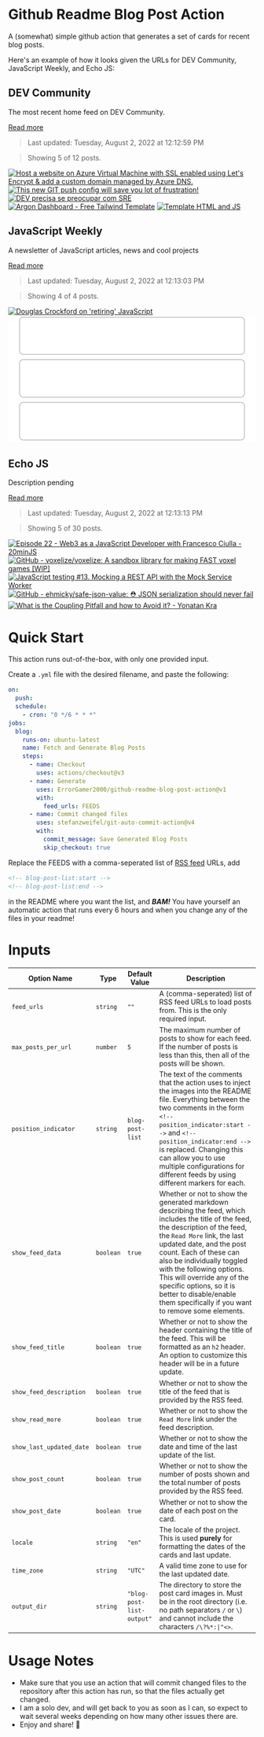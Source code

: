 # Github Readme Blog Post Action

A (somewhat) simple github action that generates a set of cards for recent blog posts.

Here's an example of how it looks given the URLs for DEV Community, JavaScript Weekly, and Echo JS:

<!-- post-list:start -->
## DEV Community

The most recent home feed on DEV Community.

[Read more](https://dev.to)
> Last updated: Tuesday, August 2, 2022 at 12:12:59 PM

> Showing 5 of 12 posts.

[![Host a website on Azure Virtual Machine with SSL enabled using Let's Encrypt & add a custom domain managed by Azure DNS.](https://raw.githubusercontent.com/ErrorGamer2000/github-readme-blog-post-action/main/generated_files/DEV_Community/Host_a_website_on_Azure_Virtual_Machine_with_SSL_enabled_using_Let's_Encrypt___add_a_custom_domain_managed_by_Azure_DNS..svg)](https://dev.to/shankarsurya035/configure-a-webserver-and-database-server-with-proper-ssl-configuration-using-lets-encrypt-47ci)
[![This new GIT push config will save you lot of frustration!](https://raw.githubusercontent.com/ErrorGamer2000/github-readme-blog-post-action/main/generated_files/DEV_Community/This_new_GIT_push_config_will_save_you_lot_of_frustration!.svg)](https://dev.to/this-is-learning/this-new-git-push-config-will-save-you-lot-of-frustration-27a9)
[![DEV precisa se preocupar com SRE](https://raw.githubusercontent.com/ErrorGamer2000/github-readme-blog-post-action/main/generated_files/DEV_Community/DEV_precisa_se_preocupar_com_SRE.svg)](https://dev.to/biosbug/dev-precisa-se-preocupar-com-sre-f64)
[![Argon Dashboard - Free Tailwind Template](https://raw.githubusercontent.com/ErrorGamer2000/github-readme-blog-post-action/main/generated_files/DEV_Community/Argon_Dashboard_-_Free_Tailwind_Template.svg)](https://dev.to/sm0ke/argon-dashboard-free-tailwind-template-23o9)
[![Template HTML and JS](https://raw.githubusercontent.com/ErrorGamer2000/github-readme-blog-post-action/main/generated_files/DEV_Community/Template_HTML_and_JS.svg)](https://dev.to/yankeesgch/template-html-and-js-9ab)


## JavaScript Weekly

A newsletter of JavaScript articles, news and cool projects

[Read more](https://javascriptweekly.com/)
> Last updated: Tuesday, August 2, 2022 at 12:13:03 PM

> Showing 4 of 4 posts.

[![Douglas Crockford on 'retiring' JavaScript](https://raw.githubusercontent.com/ErrorGamer2000/github-readme-blog-post-action/main/generated_files/JavaScript_Weekly/Douglas_Crockford_on_'retiring'_JavaScript.svg)](https://javascriptweekly.com/issues/600)
[![Common JavaScript issues developers face](https://raw.githubusercontent.com/ErrorGamer2000/github-readme-blog-post-action/main/generated_files/JavaScript_Weekly/Common_JavaScript_issues_developers_face.svg)](https://javascriptweekly.com/issues/599)
[![Vite 3, or in French: quick, quick, quick.](https://raw.githubusercontent.com/ErrorGamer2000/github-readme-blog-post-action/main/generated_files/JavaScript_Weekly/Vite_3__or_in_French__quick__quick__quick..svg)](https://javascriptweekly.com/issues/598)
[![An all-in-Bun JavaScript runtime.](https://raw.githubusercontent.com/ErrorGamer2000/github-readme-blog-post-action/main/generated_files/JavaScript_Weekly/An_all-in-Bun_JavaScript_runtime..svg)](https://javascriptweekly.com/issues/597)


## Echo JS

Description pending

[Read more](
http://www.echojs.com
)
> Last updated: Tuesday, August 2, 2022 at 12:13:13 PM

> Showing 5 of 30 posts.

[![Episode 22 - Web3 as a JavaScript Developer with Francesco Ciulla - 20minJS](https://raw.githubusercontent.com/ErrorGamer2000/github-readme-blog-post-action/main/generated_files/_Echo_JS_/Episode_22_-_Web3_as_a_JavaScript_Developer_with_Francesco_Ciulla_-_20minJS.svg)](https://podcast.20minjs.com/1952066/11060577-episode-22-web3-as-a-javascript-developer-with-francesco-ciulla)
[![GitHub - voxelize/voxelize: A sandbox library for making FAST voxel games [WIP]](https://raw.githubusercontent.com/ErrorGamer2000/github-readme-blog-post-action/main/generated_files/_Echo_JS_/GitHub_-_voxelize_voxelize__A_sandbox_library_for_making_FAST_voxel_games_[WIP].svg)](https://github.com/voxelize/voxelize)
[![JavaScript testing #13. Mocking a REST API with the Mock Service Worker](https://raw.githubusercontent.com/ErrorGamer2000/github-readme-blog-post-action/main/generated_files/_Echo_JS_/JavaScript_testing__13._Mocking_a_REST_API_with_the_Mock_Service_Worker.svg)](http://wanago.io/2022/08/01/javascript-testing-rest-api-mock-service-worker/)
[![GitHub - ehmicky/safe-json-value: ⛑️ JSON serialization should never fail](https://raw.githubusercontent.com/ErrorGamer2000/github-readme-blog-post-action/main/generated_files/_Echo_JS_/GitHub_-_ehmicky_safe-json-value__⛑️_JSON_serialization_should_never_fail.svg)](https://github.com/ehmicky/safe-json-value)
[![What is the Coupling Pitfall and how to Avoid it? - Yonatan Kra](https://raw.githubusercontent.com/ErrorGamer2000/github-readme-blog-post-action/main/generated_files/_Echo_JS_/What_is_the_Coupling_Pitfall_and_how_to_Avoid_it__-_Yonatan_Kra.svg)](https://yonatankra.com/what-is-the-coupling-pitfall-and-how-to-avoid-it/)


<!-- post-list:end -->

# Quick Start

This action runs out-of-the-box, with only one provided input.

Create a `.yml` file with the desired filename, and paste the following:

```yml
on:
  push:
  schedule:
    - cron: "0 */6 * * *"
jobs:
  blog:
    runs-on: ubuntu-latest
    name: Fetch and Generate Blog Posts
    steps:
      - name: Checkout
        uses: actions/checkout@v3
      - name: Generate
        uses: ErrorGamer2000/github-readme-blog-post-action@v1
        with:
          feed_urls: FEEDS
      - name: Commit changed files
        uses: stefanzweifel/git-auto-commit-action@v4
        with:
          commit_message: Save Generated Blog Posts
          skip_checkout: true
```

Replace the FEEDS with a comma-seperated list of [RSS feed](https://rss.com/blog/how-do-rss-feeds-work/) URLs, add

```md
<!-- blog-post-list:start -->
<!-- blog-post-list:end -->
```

in the README where you want the list, and **_BAM!_** You have yourself an automatic action that runs every 6 hours and when you change any of the files in your readme!

# Inputs

<table>
  <thead>
    <tr>
      <th>Option Name</th>
      <th>Type</th>
      <th>Default Value</th>
      <th>Description</th>
    </tr>
  </thead>
  <tbody>
    <tr>
      <td><code>feed_urls</code></td>
      <td><code>string</code></td>
      <td><code>""</code></td>
      <td>A (comma-seperated) list of RSS feed URLs to load posts from. This is the only required input.</td>
    </tr>
    <tr>
      <td><code>max_posts_per_url</code></td>
      <td><code>number</code></td>
      <td><code>5</code></td>
      <td>The maximum number of posts to show for each feed. If the number of posts is less than this, then all of the posts will be shown.</td>
    </tr>
    <tr>
      <td><code>position_indicator</code></td>
      <td><code>string</code></td>
      <td><code>blog-post-list</code></td>
      <td>The text of the comments that the action uses to inject the images into the README file. Everything between the two comments in the form <code>&lt;!-- position_indicator:start --&gt;</code> and <code>&lt;!-- position_indicator:end --&gt;</code> is replaced. Changing this can allow you to use multiple configurations for different feeds by using different markers for each.</td>
    </tr>
    <tr>
      <td><code>show_feed_data</code></td>
      <td><code>boolean</code></td>
      <td><code>true</code></td>
      <td>Whether or not to show the generated markdown describing the feed, which includes the title of the feed, the description of the feed, the <code>Read More</code> link, the last updated date, and the post count. Each of these can also be individually toggled with the following options. This will override any of the specific options, so it is better to disable/enable them specifically if you want to remove some elements.</td>
    </tr>
    <tr>
      <td><code>show_feed_title</code></td>
      <td><code>boolean</code></td>
      <td><code>true</code></td>
      <td>Whether or not to show the header containing the title of the feed. This will be formatted as an <code>h2</code> header. An option to customize this header will be in a future update.</td>
    </tr>
    <tr>
      <td><code>show_feed_description</code></td>
      <td><code>boolean</code></td>
      <td><code>true</code></td>
      <td>Whether or not to show the title of the feed that is provided by the RSS feed.</td>
    </tr>
    <tr>
      <td><code>show_read_more</code></td>
      <td><code>boolean</code></td>
      <td><code>true</code></td>
      <td>Whether or not to show the <code>Read More</code> link under the feed description.</td>
    </tr>
    <tr>
      <td><code>show_last_updated_date</code></td>
      <td><code>boolean</code></td>
      <td><code>true</code></td>
      <td>Whether or not to show the date and time of the last update of the list.</td>
    </tr>
    <tr>
      <td><code>show_post_count</code></td>
      <td><code>boolean</code></td>
      <td><code>true</code></td>
      <td>Whether or not to show the number of posts shown and the total number of posts provided by the RSS feed.</td>
    </tr>
    <tr>
      <td><code>show_post_date</code></td>
      <td><code>boolean</code></td>
      <td><code>true</code></td>
      <td>Whether or not to show the date of each post on the card.</td>
    </tr>
    <tr>
      <td><code>locale</code></td>
      <td><code>string</code></td>
      <td><code>"en"</code></td>
      <td>The locale of the project. This is used <strong>purely</strong> for formatting the dates of the cards and last update.</td>
    </tr>
    <tr>
      <td><code>time_zone</code></td>
      <td><code>string</code></td>
      <td><code>"UTC"</code></td>
      <td>A valid time zone to use for the last updated date.</td>
    </tr>
    <tr>
      <td><code>output_dir</code></td>
      <td><code>string</code></td>
      <td><code>"blog-post-list-output"</code></td>
      <td>The directory to store the post card images in. Must be in the root directory (i.e. no path separators <code>/</code> or <code>\</code>) and cannot include the characters <code>/\?%*:|"&lt;&gt;</code>.</td>
    </tr>
<!--
    <tr>
      <td><code></code></td>
      <td><cde></cde></td>
      <td><code></code></td>
      <td></td>
    </tr>
-->
  </tbody>
</table>

# Usage Notes

- Make sure that you use an action that will commit changed files to the repository after this action has run, so that the files actually get changed.
- I am a solo dev, and will get back to you as soon as I can, so expect to wait several weeks depending on how many other issues there are.
- Enjoy and share! 🤗
